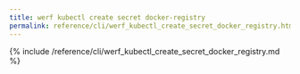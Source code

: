 ```yaml
---
title: werf kubectl create secret docker-registry
permalink: reference/cli/werf_kubectl_create_secret_docker_registry.html
---
```


{% include /reference/cli/werf_kubectl_create_secret_docker_registry.md %}
